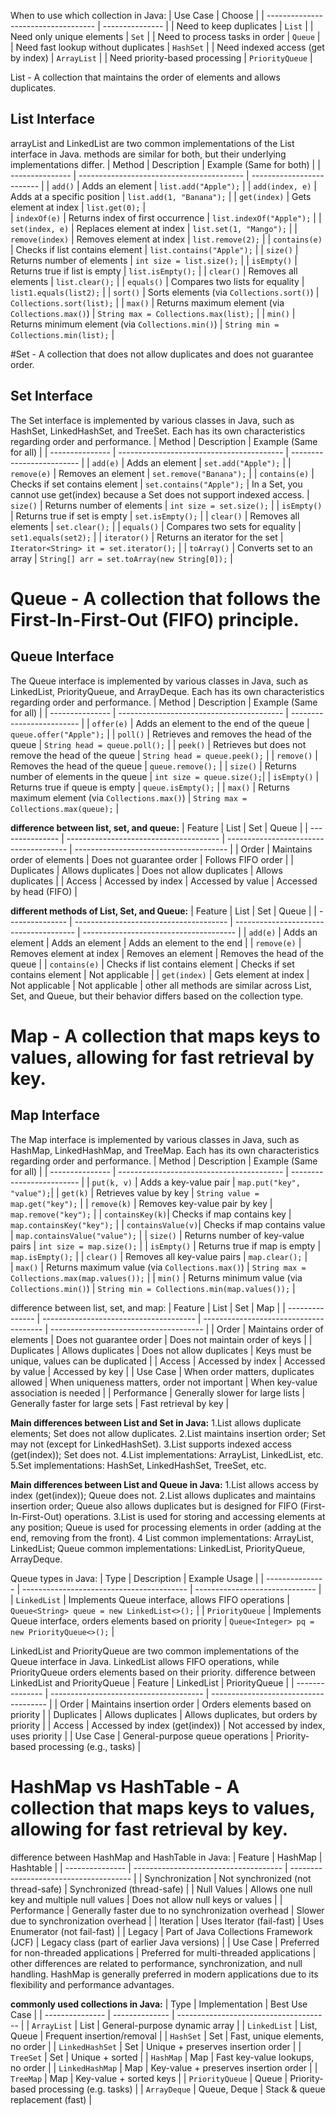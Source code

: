 

When to use which collection in Java:
| Use Case                            | Choose          |
| ----------------------------------- | --------------- |
| Need to keep duplicates             | `List`          |
| Need only unique elements           | `Set`           |
| Need to process tasks in order      | `Queue`         |
| Need fast lookup without duplicates | `HashSet`       |
| Need indexed access (get by index)  | `ArrayList`     |
| Need priority-based processing      | `PriorityQueue` |


List - A collection that maintains the order of elements and allows duplicates.
## List Interface
arrayList and LinkedList are two common implementations of the List interface in Java. methods are similar for both, but their underlying implementations differ.
| Method          | Description                               | Example (Same for both)   |
| --------------- | ----------------------------------------- | ------------------------- |
| `add()`         | Adds an element                           | `list.add("Apple");`      |
| `add(index, e)` | Adds at a specific position               | `list.add(1, "Banana");`  |
| `get(index)`    | Gets element at index                     | `list.get(0);`            |  
| `indexOf(e)`    | Returns index of first occurrence         | `list.indexOf("Apple");`  |
| `set(index, e)` | Replaces element at index                 | `list.set(1, "Mango");`   |
| `remove(index)` | Removes element at index                  | `list.remove(2);`         |
| `contains(e)`   | Checks if list contains element           | `list.contains("Apple");` |
| `size()`        | Returns number of elements                | `int size = list.size();` |
| `isEmpty()`     | Returns true if list is empty             | `list.isEmpty();`         |
| `clear()`       | Removes all elements                      | `list.clear();`           |
| `equals()`      | Compares two lists for equality           | `list1.equals(list2);`    |
| `sort()`        | Sorts elements (via `Collections.sort()`) | `Collections.sort(list);` |
| `max()`       | Returns maximum element (via `Collections.max()`) | `String max = Collections.max(list);` |
| `min()`       | Returns minimum element (via `Collections.min()`) | `String min = Collections.min(list);` |


#Set - A collection that does not allow duplicates and does not guarantee order.
## Set Interface
The Set interface is implemented by various classes in Java, such as HashSet, LinkedHashSet, and TreeSet. Each has its own characteristics regarding order and performance.
| Method          | Description                               | Example (Same for all)    |
| --------------- | ----------------------------------------- | ------------------------- |
| `add(e)`        | Adds an element                           | `set.add("Apple");`       |
| `remove(e)`     | Removes an element                        | `set.remove("Banana");`   |
| `contains(e)`   | Checks if set contains element            | `set.contains("Apple");`  | In a Set, you cannot use get(index) because a Set does not support indexed access.
| `size()`        | Returns number of elements                | `int size = set.size();`  |
| `isEmpty()`     | Returns true if set is empty              | `set.isEmpty();`          |
| `clear()`       | Removes all elements                      | `set.clear();`            |
| `equals()`      | Compares two sets for equality            | `set1.equals(set2);`      |
| `iterator()`    | Returns an iterator for the set           | `Iterator<String> it = set.iterator();` |
| `toArray()`     | Converts set to an array                  | `String[] arr = set.toArray(new String[0]);` |

# Queue - A collection that follows the First-In-First-Out (FIFO) principle.
## Queue Interface
The Queue interface is implemented by various classes in Java, such as LinkedList, PriorityQueue, and ArrayDeque. Each has its own characteristics regarding order and performance.
| Method          | Description                               | Example (Same for all)    |
| --------------- | ----------------------------------------- | ------------------------- |
| `offer(e)`      | Adds an element to the end of the queue   | `queue.offer("Apple");`   |
| `poll()`        | Retrieves and removes the head of the queue | `String head = queue.poll();` |
| `peek()`        | Retrieves but does not remove the head of the queue | `String head = queue.peek();` |
| `remove()`      | Removes the head of the queue             | `queue.remove();`         |
| `size()`        | Returns number of elements in the queue   | `int size = queue.size();`|
| `isEmpty()`     | Returns true if queue is empty            | `queue.isEmpty();`        |
| `max()`       | Returns maximum element (via `Collections.max()`) | `String max = Collections.max(queue);` |


**difference between list, set, and queue:**
| Feature         | List                                   | Set                                    | Queue                                  |
| --------------- | -------------------------------------- | -------------------------------------- | -------------------------------------- |
| Order           | Maintains order of elements            | Does not guarantee order               | Follows FIFO order                     |
| Duplicates      | Allows duplicates                      | Does not allow duplicates              | Allows duplicates                      |
| Access          | Accessed by index                      | Accessed by value                      | Accessed by head (FIFO)                |

**different methods of List, Set, and Queue:**
| Feature         | List                                   | Set                                    | Queue                                  |
| --------------- | -------------------------------------- | -------------------------------------- | -------------------------------------- |
| `add(e)`        | Adds an element                        | Adds an element                        | Adds an element to the end             |
| `remove(e)`     | Removes element at index               | Removes an element                     | Removes the head of the queue          |
| `contains(e)`   | Checks if list contains element        | Checks if set contains element         | Not applicable                          |
| `get(index)`    | Gets element at index                  | Not applicable                         | Not applicable                          |
 other all methods are similar across List, Set, and Queue, but their behavior differs based on the collection type.

# Map - A collection that maps keys to values, allowing for fast retrieval by key.
## Map Interface
The Map interface is implemented by various classes in Java, such as HashMap, LinkedHashMap, and TreeMap. Each has its own characteristics regarding order and performance.
| Method          | Description                               | Example (Same for all)    |
| --------------- | ----------------------------------------- | ------------------------- |
| `put(k, v)`     | Adds a key-value pair                     | `map.put("key", "value");`|
| `get(k)`        | Retrieves value by key                    | `String value = map.get("key");` |
| `remove(k)`     | Removes key-value pair by key             | `map.remove("key");` |
| `containsKey(k)`| Checks if map contains key                 | `map.containsKey("key");` |
| `containsValue(v)`| Checks if map contains value             | `map.containsValue("value");` |
| `size()`        | Returns number of key-value pairs          | `int size = map.size();`  |
| `isEmpty()`     | Returns true if map is empty               | `map.isEmpty();`          |
| `clear()`       | Removes all key-value pairs                | `map.clear();`            |   
| `max()`      | Returns maximum value (via `Collections.max()`) | `String max = Collections.max(map.values());` |
| `min()`      | Returns minimum value (via `Collections.min()`) | `String min = Collections.min(map.values());` |

difference between list, set, and map:
| Feature         | List                                   | Set                                    | Map                                    |
| --------------- | -------------------------------------- | -------------------------------------- | -------------------------------------- |
| Order           | Maintains order of elements            | Does not guarantee order               | Does not maintain order of keys        |
| Duplicates      | Allows duplicates                      | Does not allow duplicates              | Keys must be unique, values can be duplicated |
| Access          | Accessed by index                      | Accessed by value                      | Accessed by key                        |
| Use Case        | When order matters, duplicates allowed | When uniqueness matters, order not important | When key-value association is needed   |
| Performance     | Generally slower for large lists      | Generally faster for large sets        | Fast retrieval by key                  |


**Main differences between List and Set in Java:**
1.List allows duplicate elements; Set does not allow duplicates.
2.List maintains insertion order; Set may not (except for LinkedHashSet).
3.List supports indexed access (get(index)); Set does not.
4.List implementations: ArrayList, LinkedList, etc.
5.Set implementations: HashSet, LinkedHashSet, TreeSet, etc.

**Main differences between List and Queue in Java:**
1.List allows access by index (get(index)); Queue does not.
2.List allows duplicates and maintains insertion order; Queue also allows duplicates but is designed for FIFO (First-In-First-Out) operations.
3.List is used for storing and accessing elements at any position; Queue is used for processing elements in order (adding at the end, removing from the front).
4 List common implementations: ArrayList, LinkedList; Queue common implementations: LinkedList, PriorityQueue, ArrayDeque.

Queue types in Java:
| Type            | Description                               | Example Usage                  |
| --------------- | ----------------------------------------- | ------------------------------ |
| `LinkedList`    | Implements Queue interface, allows FIFO operations | `Queue<String> queue = new LinkedList<>();` |
| `PriorityQueue` | Implements Queue interface, orders elements based on priority | `Queue<Integer> pq = new PriorityQueue<>();` |

LinkedList and PriorityQueue are two common implementations of the Queue interface in Java. LinkedList allows FIFO operations, while PriorityQueue orders elements based on their priority.
difference between LinkedList and PriorityQueue
| Feature         | LinkedList                             | PriorityQueue                        |
| --------------- | -------------------------------------- | ------------------------------------- |
| Order           | Maintains insertion order               | Orders elements based on priority     |
| Duplicates      | Allows duplicates                       | Allows duplicates, but orders by priority |
| Access          | Accessed by index (get(index))         | Not accessed by index, uses priority   |
| Use Case        | General-purpose queue operations       | Priority-based processing (e.g., tasks) |


# HashMap vs HashTable - A collection that maps keys to values, allowing for fast retrieval by key.
difference between HashMap and HashTable in Java:
| Feature         | HashMap                               | Hashtable                             |
| --------------- | ------------------------------------- | -------------------------------------- |
| Synchronization | Not synchronized (not thread-safe)    | Synchronized (thread-safe)             |
| Null Values     | Allows one null key and multiple null values | Does not allow null keys or values    |
| Performance     | Generally faster due to no synchronization overhead | Slower due to synchronization overhead |
| Iteration       | Uses Iterator (fail-fast)             | Uses Enumerator (not fail-fast)        |
| Legacy          | Part of Java Collections Framework (JCF) | Legacy class (part of earlier Java versions) |
| Use Case        | Preferred for non-threaded applications | Preferred for multi-threaded applications |
other differences are related to performance, synchronization, and null handling. HashMap is generally preferred in modern applications due to its flexibility and performance advantages.


**commonly used collections in Java:**
| Type            | Implementation | Best Use Case                          |
| --------------- | -------------- | -------------------------------------- |
| `ArrayList`     | List           | General-purpose dynamic array          |
| `LinkedList`    | List, Queue    | Frequent insertion/removal             |
| `HashSet`       | Set            | Fast, unique elements, no order        |
| `LinkedHashSet` | Set            | Unique + preserves insertion order     |
| `TreeSet`       | Set            | Unique + sorted                        |
| `HashMap`       | Map            | Fast key-value lookups, no order       |
| `LinkedHashMap` | Map            | Key-value + preserves insertion order  |
| `TreeMap`       | Map            | Key-value + sorted keys                |
| `PriorityQueue` | Queue          | Priority-based processing (e.g. tasks) |
| `ArrayDeque`    | Queue, Deque   | Stack & queue replacement (fast)       |


